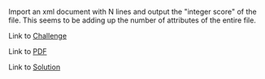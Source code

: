 Import an xml document with N lines and output the "integer score" of the file. This seems to be adding up the number of attributes of the entire file.

Link to [Challenge](https://www.hackerrank.com/challenges/xml-1-find-the-score/problem)

Link to [PDF](./find-the-score.pdf)

Link to [Solution](./find_score.py)
